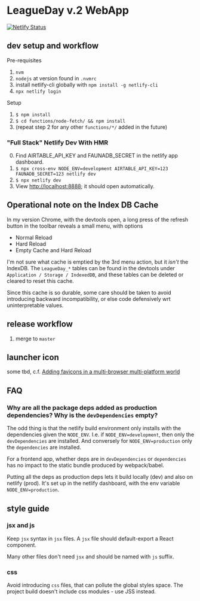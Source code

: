 # LeagueDay v.2 WebApp

[![Netlify Status](https://api.netlify.com/api/v1/badges/868462ab-5314-4f34-a38e-96f3a6c9ffe4/deploy-status)](https://app.netlify.com/sites/unruffled-jang-4961e9/deploys)

## dev setup and workflow

Pre-requisites

1. `nvm`
2. `nodejs` at version found in `.nvmrc`
3. install netlify-cli globally with `npm install -g netlify-cli`
4. `npx netlify login`

Setup

1. `$ npm install`
2. `$ cd functions/node-fetch/ && npm install`
3. (repeat step 2 for any other `functions/*/` added in the future)

### "Full Stack" Netlify Dev With HMR

0. Find AIRTABLE_API_KEY and FAUNADB_SECRET in the netlify app dashboard.
1. `$ npx cross-env NODE_ENV=development AIRTABLE_API_KEY=123 FAUNADB_SECRET=123 netlify dev`
2. `$ npx netlify dev`
3. View [http://localhost:8888](http://localhost:8888); it should open automatically.

## Operational note on the Index DB Cache

In my version Chrome, with the devtools open, a long press of the refresh button
in the toolbar reveals a small menu, with options

* Normal Reload
* Hard Reload
* Empty Cache and Hard Reload

I'm not sure what cache is emptied by the 3rd menu action, but it *isn't* the
IndexDB. The `LeagueDay_*` tables can be found in the devtools under
`Application / Storage / IndexedDB`, and these tables can be deleted or cleared
to reset this cache.

Since this cache is so durable, some care should be taken to avoid introducing
backward incompatibility, or else code defensively wrt uninterpretable values.

## release workflow

1. merge to `master`

## launcher icon

some tbd, c.f. [Adding favicons in a multi-browser multi-platform world](https://mobiforge.com/design-development/adding-favicons-in-a-multi-browser-multi-platform-world)

## FAQ

### Why are all the package deps added as production dependencies? Why is the `devDependencies` empty?

The odd thing is that the netlify build environment only installs with the dependencies given the
`NODE_ENV`. I.e. if `NODE_ENV=development`, then only the `devDependencies` are installed. And
conversely for `NODE_ENV=production` only the `dependencies` are installed.

For a frontend app, whether deps are in `devDependencies` or `dependencies` has no impact to the
static bundle produced by webpack/babel.

Putting all the deps as production deps lets it build locally (dev) and also on netlify (prod).
It's set up in the netlify dashboard, with the env variable `NODE_ENV=production`.

## style guide

### jsx and js

Keep `jsx` syntax in `jsx` files. A `jsx` file should default-export a React component.

Many other files don't need `jsx` and should be named with `js` suffix.

### css

Avoid introducing `css` files, that can pollute the global styles space. The project build
doesn't include css modules - use JSS instead.
